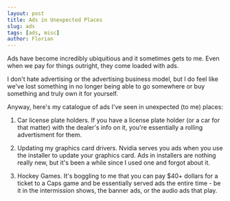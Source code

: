 ```yaml
---
layout: post
title: Ads in Unexpected Places
slug: ads
tags: [ads, misc]
author: Florian
---
```


Ads have become incredibly ubiquitious and it sometimes gets to me. Even when we pay for things outright, they come loaded with ads.

I don't hate advertising or the advertising business model, but I do feel like we've lost something in no longer being able to go somewhere or buy something and truly own it for yourself.

Anyway, here's my catalogue of ads I've seen in unexpected (to me) places:

1. Car license plate holders. If you have a license plate holder (or a car for that matter) with the dealer's info on it, you're essentially a rolling advertisment for them.

2. Updating my graphics card drivers. Nvidia serves you ads when you use the installer to update your graphics card. Ads in installers are nothing really new, but it's been a while since I used one and forgot about it.

3. Hockey Games. It's boggling to me that you can pay $40+ dollars for a ticket to a Caps game and be essentially served ads the entire time - be it in the intermission shows, the banner ads, or the audio ads that play.
